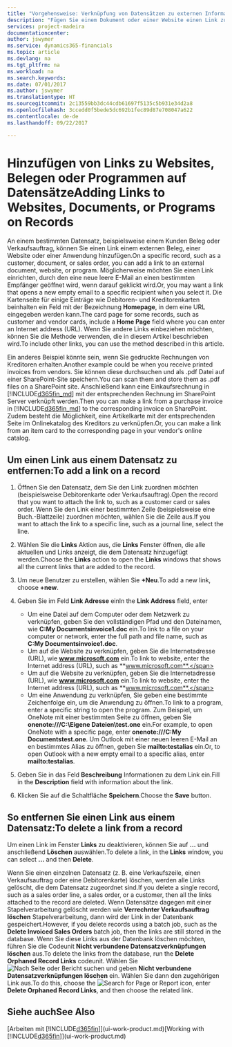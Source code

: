```yaml
---
title: "Vorgehensweise: Verknüpfung von Datensätzen zu externen Informationen oder Programmen | Microsoft Docs"
description: "Fügen Sie einem Dokument oder einer Website einen Link zu einem bestimmten Datensatz hinzu, beispielsweise zu einer Kundenkarte oder einem Dokument."
services: project-madeira
documentationcenter: 
author: jswymer
ms.service: dynamics365-financials
ms.topic: article
ms.devlang: na
ms.tgt_pltfrm: na
ms.workload: na
ms.search.keywords: 
ms.date: 07/01/2017
ms.author: jswymer
ms.translationtype: HT
ms.sourcegitcommit: 2c13559bb3dc44cdb61697f5135c5b931e34d2a8
ms.openlocfilehash: 3ccedd0f5bede5dc692b1fec89d87e708047a622
ms.contentlocale: de-de
ms.lasthandoff: 09/22/2017

---
```

# <a name="adding-links-to-websites-documents-or-programs-on-records"></a><span data-ttu-id="5a454-103">Hinzufügen von Links zu Websites, Belegen oder Programmen auf Datensätze</span><span class="sxs-lookup"><span data-stu-id="5a454-103">Adding Links to Websites, Documents, or Programs on Records</span></span>
<span data-ttu-id="5a454-104">An einem bestimmten Datensatz, beispielsweise einem Kunden Beleg oder Verkaufsauftrag, können Sie einen Link einem externen Beleg, einer Website oder einer Anwendung hinzufügen.</span><span class="sxs-lookup"><span data-stu-id="5a454-104">On a specific record, such as a customer, document, or sales order, you can add a link to an external document, website, or program.</span></span> <span data-ttu-id="5a454-105">Möglicherweise möchten Sie einen Link einrichten, durch den eine neue leere E-Mail an einen bestimmten Empfänger geöffnet wird, wenn darauf geklickt wird.</span><span class="sxs-lookup"><span data-stu-id="5a454-105">Or, you may want a link that opens a new empty email to a specific recipient when you select it.</span></span> <span data-ttu-id="5a454-106">Die Kartenseite für einige Einträge wie Debitoren- und Kreditorenkarten beinhalten ein Feld mit der Bezeichnung  **Homepage**, in dem eine URL eingegeben werden kann.</span><span class="sxs-lookup"><span data-stu-id="5a454-106">The card page for some records, such as customer and vendor cards, include a **Home Page** field where you can enter an Internet address (URL).</span></span> <span data-ttu-id="5a454-107">Wenn Sie andere Links einbeziehen möchten, können Sie die Methode verwenden, die in diesem Artikel beschrieben wird.</span><span class="sxs-lookup"><span data-stu-id="5a454-107">To include other links, you can use the method described in this article.</span></span>

<span data-ttu-id="5a454-108">Ein anderes Beispiel könnte sein, wenn Sie gedruckte Rechnungen von Kreditoren erhalten.</span><span class="sxs-lookup"><span data-stu-id="5a454-108">Another example could be when you receive printed invoices from vendors.</span></span> <span data-ttu-id="5a454-109">Sie können diese durchsuchen und als .pdf Datei auf einer SharePoint-Site speichern.</span><span class="sxs-lookup"><span data-stu-id="5a454-109">You can scan them and store them as .pdf files on a SharePoint site.</span></span> <span data-ttu-id="5a454-110">Anschließend kann eine Einkaufsrechnung in  [!INCLUDE[d365fin_md](includes/d365fin_md.md)] mit der entsprechenden Rechnung im SharePoint Server verknüpft werden.</span><span class="sxs-lookup"><span data-stu-id="5a454-110">Then you can make a link from a purchase invoice in [!INCLUDE[d365fin_md](includes/d365fin_md.md)] to the corresponding invoice on  SharePoint.</span></span> <span data-ttu-id="5a454-111">Zudem besteht die Möglichkeit, eine Artikelkarte mit der entsprechenden Seite im Onlinekatalog des Kreditors zu verknüpfen.</span><span class="sxs-lookup"><span data-stu-id="5a454-111">Or, you can make a link from an item card to the corresponding page in your vendor's online catalog.</span></span>
  
## <a name="to-add-a-link-on-a-record"></a><span data-ttu-id="5a454-112">Um einen Link aus einem Datensatz zu entfernen:</span><span class="sxs-lookup"><span data-stu-id="5a454-112">To add a link on a record</span></span>   
  
1.  <span data-ttu-id="5a454-113">Öffnen Sie den Datensatz, dem Sie den Link zuordnen möchten (beispielsweise Debitorenkarte oder Verkaufsauftrag).</span><span class="sxs-lookup"><span data-stu-id="5a454-113">Open the record that you want to attach the link to, such as a customer card or sales order.</span></span> <span data-ttu-id="5a454-114">Wenn Sie den Link einer bestimmten Zeile (beispielsweise eine Buch.-Blattzeile) zuordnen möchten, wählen Sie die Zeile aus.</span><span class="sxs-lookup"><span data-stu-id="5a454-114">If you want to attach the link to a specific line, such as a journal line, select the line.</span></span>  
  
2.  <span data-ttu-id="5a454-115">Wählen Sie die **Links** Aktion aus, die **Links** Fenster öffnen, die alle aktuellen und Links anzeigt, die dem Datensatz hinzugefügt werden.</span><span class="sxs-lookup"><span data-stu-id="5a454-115">Choose the **Links** action to open the **Links** windows that shows all the current links that are added to the record.</span></span>

3. <span data-ttu-id="5a454-116">Um neue Benutzer zu erstellen, wählen Sie **+Neu**.</span><span class="sxs-lookup"><span data-stu-id="5a454-116">To add a new link, choose **+new**.</span></span> 
  
4.  <span data-ttu-id="5a454-117">Geben Sie im Feld **Link Adresse** ein</span><span class="sxs-lookup"><span data-stu-id="5a454-117">In the **Link Address** field, enter</span></span>

    -   <span data-ttu-id="5a454-118">Um eine Datei auf dem Computer oder dem Netzwerk zu verknüpfen, geben Sie den vollständigen Pfad und den Dateinamen, wie **C:My Documentsinvoice1.doc** ein.</span><span class="sxs-lookup"><span data-stu-id="5a454-118">To link to a file on your computer or network, enter the full path and file name, such as  **C:My Documentsinvoice1.doc**.</span></span>
    -   <span data-ttu-id="5a454-119">Um auf die Website zu verknüpfen, geben Sie die Internetadresse (URL), wie **www.microsoft.com** ein.</span><span class="sxs-lookup"><span data-stu-id="5a454-119">To link to website, enter the Internet address (URL), such as **www.microsoft.com**.</span></span> 
    -   <span data-ttu-id="5a454-120">Um auf die Website zu verknüpfen, geben Sie die Internetadresse (URL), wie **www.microsoft.com** ein.</span><span class="sxs-lookup"><span data-stu-id="5a454-120">To link to website, enter the Internet address (URL), such as **www.microsoft.com**.</span></span> 
    -   <span data-ttu-id="5a454-121">Um eine Anwendung zu verknüpfen, Sie geben eine bestimmte Zeichenfolge ein, um die Anwendung zu öffnen.</span><span class="sxs-lookup"><span data-stu-id="5a454-121">To link to a program, enter a specific string to open the program.</span></span> <span data-ttu-id="5a454-122">Zum Beispiel, um OneNote mit einer bestimmten Seite zu öffnen, geben Sie **onenote:///C:\Eigene Dateien\test.one** ein.</span><span class="sxs-lookup"><span data-stu-id="5a454-122">For example, to open OneNote with a specific page, enter **onenote:///C:My Documentstest.one**.</span></span> <span data-ttu-id="5a454-123">Um Outlook mit einer neuen leeren E-Mail an en bestimmtes Alias zu öffnen, geben Sie **mailto:testalias** ein.</span><span class="sxs-lookup"><span data-stu-id="5a454-123">Or, to open Outlook with a new empty email to a specific alias, enter **mailto:testalias**.</span></span>  
  
5.  <span data-ttu-id="5a454-124">Geben Sie in das Feld **Beschreibung** Informationen zu dem Link ein.</span><span class="sxs-lookup"><span data-stu-id="5a454-124">Fill in the **Description** field with information about the link.</span></span>  
  
6.  <span data-ttu-id="5a454-125">Klicken Sie auf die Schaltfläche **Speichern**.</span><span class="sxs-lookup"><span data-stu-id="5a454-125">Choose the **Save** button.</span></span>  
  
## <a name="to-delete-a-link-from-a-record"></a><span data-ttu-id="5a454-126">So entfernen Sie einen Link aus einem Datensatz:</span><span class="sxs-lookup"><span data-stu-id="5a454-126">To delete a link from a record</span></span>  
  
<span data-ttu-id="5a454-127">Um einen Link im Fenster **Links** zu deaktivieren, können Sie auf **…** und anschließend **Löschen** auswählen.</span><span class="sxs-lookup"><span data-stu-id="5a454-127">To delete a link, in the **Links** window, you can select **...** and then **Delete**.</span></span>

<span data-ttu-id="5a454-128">Wenn Sie einen einzelnen Datensatz (z. B. eine Verkaufszeile, einen Verkaufsauftrag oder eine Debitorenkarte) löschen, werden alle Links gelöscht, die dem Datensatz zugeordnet sind.</span><span class="sxs-lookup"><span data-stu-id="5a454-128">If you delete a single record, such as a sales order line, a sales order, or a customer, then all the links attached to the record are deleted.</span></span> <span data-ttu-id="5a454-129">Wenn Datensätze dagegen mit einer Stapelverarbeitung gelöscht werden wie **Verrechnter Verkaufsauftrag löschen** Stapelverarbeitung, dann wird der Link in der Datenbank gespeichert.</span><span class="sxs-lookup"><span data-stu-id="5a454-129">However, if you delete records using a batch job, such as the **Delete Invoiced Sales Orders** batch job, then the links are still stored in the database.</span></span> <span data-ttu-id="5a454-130">Wenn Sie diese Links aus der Datenbank löschen möchten, führen Sie die Codeunit **Nicht verbundene Datensatzverknüpfungen löschen** aus.</span><span class="sxs-lookup"><span data-stu-id="5a454-130">To delete the links from the database, run the **Delete Orphaned Record Links** codeunit.</span></span> <span data-ttu-id="5a454-131">Wählen Sie ![Nach Seite oder Bericht suchen](media/ui-search/search_small.png "Symbol nach Seite oder Bericht suchen") und geben **Nicht verbundene Datensatzverknüpfungen löschen** ein. Wählen Sie dann den zugehörigen Link aus.</span><span class="sxs-lookup"><span data-stu-id="5a454-131">To do this, choose the ![Search for Page or Report](media/ui-search/search_small.png "Search for Page or Report icon") icon, enter **Delete Orphaned Record Links**, and then choose the related link.</span></span>   
  
<!-- ### To run delete orphaned record links  
  
1.  Choose the ![Search for Page or Report](media/ui-search/search_small.png "Search for Page or Report icon") icon, enter **Data Deletion**, and then choose the related link.  
  
2.  On the **Data Deletion** page, choose **Tasks**, and then choose **Delete Orphaned Record Links**.  -->
  
## <a name="see-also"></a><span data-ttu-id="5a454-132">Siehe auch</span><span class="sxs-lookup"><span data-stu-id="5a454-132">See Also</span></span>  
<span data-ttu-id="5a454-133">[Arbeiten mit [!INCLUDE[d365fin](includes/d365fin_md.md)]](ui-work-product.md)</span><span class="sxs-lookup"><span data-stu-id="5a454-133">[Working with [!INCLUDE[d365fin](includes/d365fin_md.md)]](ui-work-product.md)</span></span>  
